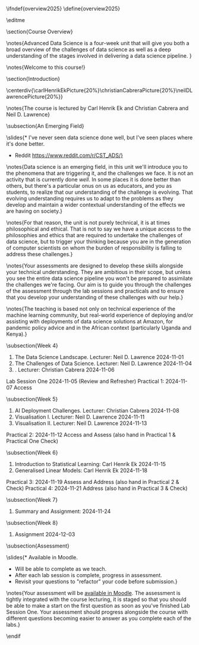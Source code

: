 \ifndef{overview2025}
\define{overview2025}

\editme


\section{Course Overview}

\notes{Advanced Data Science is a four-week unit that will give you both a broad overview of the challenges of data science as well as a deep understanding of the stages involved in delivering a data science pipeline. }

\notes{Welcome to this course!}

\section{Introduction}

\centerdiv{\carlHenrikEkPicture{20%}\christianCabreraPicture{20%}\neilDLawrencePicture{20%}}

\notes{The course is lectured by Carl Henrik Ek and Christian Cabrera and Neil D. Lawrence}

\subsection{An Emerging Field}

\slides{* I've never seen data science done well, but I've seen places where it's done better.
* Reddit 
  https://www.reddit.com/r/CST_ADS/}


\notes{Data science is an emerging field, in this unit we'll introduce you to the phenomena that are triggering it, and the challenges we face. It is not an activity that is currently done *well*. In some places it is done better than others, but there's a particular onus on us as educators, and you as students, to realize that our understanding of the challenge is evolving. That evolving understanding requires us to adapt to the problems as they develop and maintain a wider contextual understanding of the effects we are having on society.}

\notes{For that reason, the unit is not purely technical, it is at times philosophical and ethical. That is not to say we have a unique access to the philosophies and ethics that are required to undertake the challenges of data science, but to trigger your thinking because you are in the generation of computer scientists on whom the burden of responsibility is falling to address these challenges.}

\notes{Your assessments are designed to develop these skills alongside your technical understanding. They are ambitious in their scope, but unless you see the entire data science pipeline you won't be prepared to assimilate the challenges we're facing. Our aim is to guide you through the challenges of the assessment through the lab sessions and practicals and to ensure that you develop your understanding of these challenges with our help.}

\notes{The teaching is based not only on technical experience of the machine learning community, but real-world experience of deploying and/or assisting with deployments of data science solutions at Amazon, for pandemic policy advice and in the African context (particularly Uganda and Kenya).}

\subsection{Week 4}

  1. The Data Science Landscape. Lecturer: Neil D. Lawrence 2024-11-01
  2. The Challenges of Data Science. Lecturer: Neil D. Lawrence 2024-11-04
  3. . Lecturer: Christian Cabrera 2024-11-06

  Lab Session One 2024-11-05 (Review and Refresher)
  Practical 1: 2024-11-07 Access

\subsection{Week 5}

  1. AI Deployment Challenges. Lecturer: Christian Cabrera 2024-11-08
  2. Visualisation I. Lecturer: Neil D. Lawrence 2024-11-11
  3. Visualisation II. Lecturer: Neil D. Lawrence 2024-11-13

  Practical 2: 2024-11-12 Access and Assess (also hand in Practical 1 & Practical One Check)
  
  
\subsection{Week 6}

  1. Introduction to Statistical Learning: Carl Henrik Ek 2024-11-15
  2. Generalised Linear Models: Carl Henrik Ek 2024-11-18
  
  Practical 3: 2024-11-19 Assess and Address (also hand in Practical 2 & Check)
  Practical 4: 2024-11-21 Address (also hand in Practical 3 & Check)

\subsection{Week 7}

  1. Summary and Assignment:  2024-11-24
  
\subsection{Week 8}
  
  1. Assignment 2024-12-03

\subsection{Assessment}

\slides{* Available in Moodle.
* Will be able to complete as we teach.
* After each lab session is complete, progress in assessment.
* Revisit your questions to "refactor" your code before submission.}

\notes{Your assessment will be [available in Moodle](https://www.vle.cam.ac.uk/). The assessment is tightly integrated with the course lecturing, it is staged so that you should be able to make a start on the first question as soon as you've finished Lab Session One. Your assessment should progress alongside the course with different questions becoming easier to answer as you complete each of the labs.}


\endif
